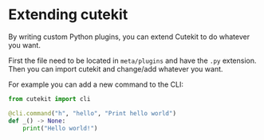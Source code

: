 # Extending cutekit

By writing custom Python plugins, you can extend Cutekit to do whatever you want.

First the file need to be located in `meta/plugins` and have the `.py` extension.
Then you can import cutekit and change/add whatever you want.

For example you can add a new command to the CLI:

```python
from cutekit import cli

@cli.command("h", "hello", "Print hello world")
def _() -> None:
    print("Hello world!")
```
